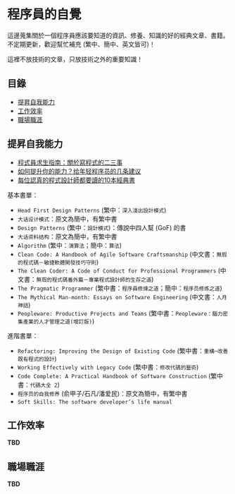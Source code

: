 # 程序員的自覺

這邊蒐集關於一個程序員應該要知道的資訊、修養、知識的好的經典文章、書籍。不定期更新，歡迎幫忙補充 (繁中、簡中、英文皆可)！

這裡不放技術的文章，只放技術之外的重要知識！


## 目錄

* [提昇自我能力](#提昇自我能力)
* [工作效率](#工作效率)
* [職場職涯](#職場職涯)


## 提昇自我能力

* [程式員求生指南：關於寫程式的二三事](https://tw.twincl.com/programming/*652e)
* [如何提升你的能力？给年轻程序员的几条建议](http://tech.glowing.com/cn/advices-to-junior-developers/)
* [每位認真的程式設計師都要讀的10本經典書](https://softnshare.wordpress.com/2016/02/24/每位認真的程式設計師都要讀的10本經典書/)

基本書單：

* `Head First Design Patterns` (繁中：`深入淺出設計模式`)
* `大话设计模式`：原文為簡中，有繁中書
* `Design Patterns` (繁中：`設計模式`)：傳說中四人幫 (GoF) 的書
* `大话资料结构`：原文為簡中，有繁中書
* `Algorithm` (繁中：`演算法`；簡中：`算法`)
* `Clean Code: A Handbook of Agile Software Craftsmanship` (中文書：`無瑕的程式碼－敏捷軟體開發技巧守則`)
* `The Clean Coder: A Code of Conduct for Professional Programmers` (中文書：`無瑕的程式碼番外篇－專業程式設計師的生存之道`)
* `The Pragmatic Programmer` (繁中書：`程序員修煉之道`；簡中：`程序员修炼之道`)
* `The Mythical Man-month: Essays on Software Engineering` (中文書：`人月神話`)
* `Peopleware: Productive Projects and Teams` (繁中書：`Peopleware：腦力密集產業的人才管理之道(增訂版)`)

進階書單：

* `Refactoring: Improving the Design of Existing Code` (繁中書：`重構─改善既有程式的設計`)
* `Working Effectively with Legacy Code` (繁中書：`修改代碼的藝術`)
* `Code Complete: A Practical Handbook of Software Construction` (繁中書：`代碼大全 2`)
* `程序员的自我修养` (俞甲子/石凡/潘爱民)：原文為簡中，有繁中書
* `Soft Skills: The software developer’s life manual`


## 工作效率

**TBD**


## 職場職涯

**TBD**